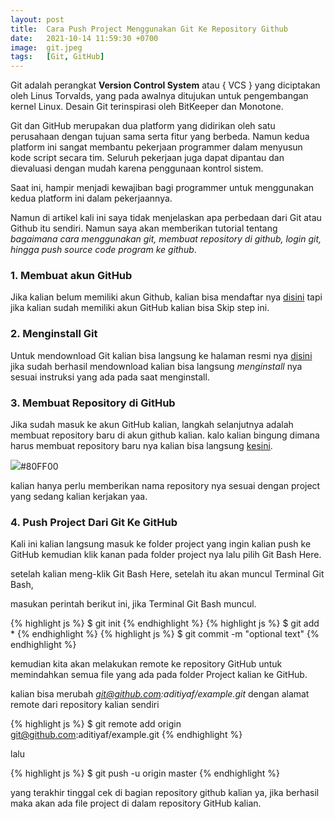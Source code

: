 ```yaml
---
layout: post
title:  Cara Push Project Menggunakan Git Ke Repository Github
date:   2021-10-14 11:59:30 +0700
image:  git.jpeg
tags:   [Git, GitHub]
---
```


Git adalah perangkat  <b>Version Control System</b>  atau { VCS } yang diciptakan oleh Linus Torvalds, yang pada awalnya ditujukan untuk pengembangan kernel Linux. Desain Git terinspirasi oleh BitKeeper dan Monotone.

Git dan GitHub merupakan dua platform yang didirikan oleh satu perusahaan dengan tujuan sama serta fitur yang berbeda. Namun kedua platform ini sangat membantu pekerjaan programmer dalam menyusun kode script secara tim. Seluruh pekerjaan juga dapat dipantau dan dievaluasi dengan mudah karena penggunaan kontrol sistem.

Saat ini, hampir menjadi kewajiban bagi programmer untuk menggunakan kedua platform ini dalam pekerjaannya.

Namun di artikel kali ini saya tidak menjelaskan apa perbedaan dari Git atau Github itu sendiri. Namun saya akan memberikan tutorial tentang <i>bagaimana cara menggunakan git, membuat repository di github, login git, hingga push source code program ke github</i>.

### 1. Membuat akun GitHub

Jika kalian belum memiliki akun Github, kalian bisa mendaftar nya <a rel="dofollow" href="https://github.com/signup?user_email=&source=form-home-signup">disini</a> tapi jika kalian sudah memiliki akun GitHub kalian bisa Skip step ini.

### 2. Menginstall Git

Untuk mendownload Git kalian bisa langsung ke halaman resmi nya <a rel="dofollow" href="https://git-scm.com/downloads">disini</a> jika sudah berhasil mendownload kalian bisa langsung <i>menginstall</i> nya sesuai instruksi yang ada pada saat menginstall.

### 3. Membuat Repository di GitHub

Jika sudah masuk ke akun GitHub kalian, langkah selanjutnya adalah membuat repository baru di akun github kalian.
kalo kalian bingung dimana harus membuat repository baru nya kalian bisa langsung <a href="https://github.com/new">kesini</a>.

![]({{site.baseurl}}/img/newrepo.jpg)#80FF00

kalian hanya perlu memberikan nama repository nya sesuai dengan project yang sedang kalian kerjakan yaa.

### 4. Push Project Dari Git Ke GitHub

Kali ini kalian langsung masuk ke folder project yang ingin kalian push ke GitHub kemudian klik kanan pada folder project nya lalu pilih Git Bash Here.

setelah kalian meng-klik Git Bash Here, setelah itu akan muncul Terminal Git Bash,

masukan perintah berikut ini, jika Terminal Git Bash muncul.

{% highlight js %}
$ git init
{% endhighlight %}
{% highlight js %}
$ git add *
{% endhighlight %}
{% highlight js %}
$ git commit -m "optional text"
{% endhighlight %}

kemudian kita akan melakukan remote ke repository GitHub untuk memindahkan semua file yang ada pada folder Project kalian ke GitHub.

kalian bisa merubah <i>git@github.com:aditiyaf/example.git</i> dengan alamat remote dari repository kalian sendiri

{% highlight js %}
$ git remote add origin git@github.com:aditiyaf/example.git
{% endhighlight %}

lalu 

{% highlight js %}
$ git push -u origin master
{% endhighlight %}

yang terakhir tinggal cek di bagian repository github kalian ya, jika berhasil maka akan ada file project di dalam repository GitHub kalian.
